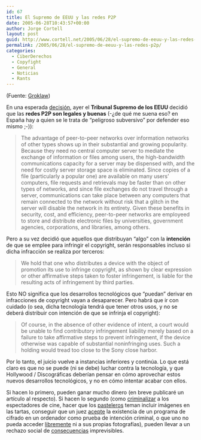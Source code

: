 ```yaml
---
id: 67
title: El Supremo de EEUU y las redes P2P
date: 2005-06-28T10:43:57+00:00
author: Jorge Cortell
layout: post
guid: http://www.cortell.net/2005/06/28/el-supremo-de-eeuu-y-las-redes-p2p/
permalink: /2005/06/28/el-supremo-de-eeuu-y-las-redes-p2p/
categories:
  - CiberDerechos
  - Copyfight
  - General
  - Noticias
  - Rants
---
```

(Fuente: [Groklaw](http://www.groklaw.net/article.php?story=20050627130232598))

En una esperada [decisión](http://a257.g.akamaitech.net/7/257/2422/27jun20051200/www.supremecourtus.gov/opinions/04pdf/04-480.pdf), ayer el **Tribunal Supremo de los EEUU** decidió que las **redes P2P son legales y buenas** (-¿de qué me suena eso? en España hay a quien se le trata de &#8220;peligroso subversivo&#8221; por defender eso mismo ;-)):

> The advantage of peer-to-peer networks over information networks of other types shows up in their substantial and growing popularity. Because they need no central computer server to mediate the exchange of information or files among users, the high-bandwidth communications capacity for a server may be dispensed with, and the need for costly server storage space is eliminated. Since copies of a file (particularly a popular one) are available on many users&#8217; computers, file requests and retrievals may be faster than on other types of networks, and since file exchanges do not travel through a server, communications can take place between any computers that remain connected to the network without risk that a glitch in the server will disable the network in its entirety. Given these benefits in security, cost, and efficiency, peer-to-peer networks are employeed to store and distribute electronic files by universities, government agencies, corporations, and libraries, among others.

Pero a su vez decidió que aquellos que distribuyan &#8220;algo&#8221; con la **intención** de que se emplee para infringir el copyright, serán responsables incluso si dicha infracción se realiza por terceros:

> We hold that one who distributes a device with the object of promotion its use to infringe copyright, as shown by clear expression or other affirmative steps taken to foster infringement, is liable for the resulting acts of infringement by third parties.

Esto NO significa que los desarrollos tecnológicos que &#8220;puedan&#8221; derivar en infracciones de copyright vayan a desaparecer. Pero habrá que ir con cuidado (o sea, dicha tecnologí­a tendrá que tener otros usos, y no se deberá distribuir con intención de que se infrinja el copyright):

> Of course, in the absence of other evidence of intent, a court would be unable to find contributory infringement liability merely based on a failure to take affirmative steps to prevent infringement, if the device otherwise was capable of substantial noninfringing uses. Such a holding would tread too close to the Sony close harbor.

Por lo tanto, el juicio vuelve a instancias inferiores y continúa. Lo que está claro es que no se puede (ni se debe) luchar contra la tecnologí­a, y que Hollywood / Discográficas deberí­an pensar en cómo aprovechar estos nuevos desarrollos tecnológicos, y no en cómo intentar acabar con ellos.

Si hacen lo primero, pueden ganar mucho dinero (en breve publicaré un artí­culo al respecto). Si hacen lo segundo (como [criminalizar](http://www.bandaancha.st/weblogart.php?artid=3238) a los espectadores de cine, hacer que los [pasteleros](http://www.boingboing.net/2005/06/16/copyright_cops_crack.html) teman incluir imágenes en las tartas, conseguir que un juez [acepte](http://news.com.com/Minnesota+court+takes+dim+view+of+encryption/2100-1030_3-5718978.html) la existencia de un programa de cifrado en un ordenador como prueba de intención criminal, o que uno no pueda acceder [libremente](http://blogs.prisacom.com/latejedora/?p=128) ni a sus propias fotografí­as), pueden llevar a un rechazo social de [consecuencias](http://jconserv.net/laresistenciadigital/viewtopic.php?t=105) imprevisibles.
